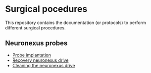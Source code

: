 # Surgical pocedures

This repository contains the documentation (or protocols) to perform different surgical procedures.


## Neuronexus probes

* [Probe implantation](Neuronexus/implantation.md)
* [Recovery neuronexus drive](Neuronexus/recovery.md)
* [Cleaning the neuronexus drive](Neuronexus/cleaning.md)
